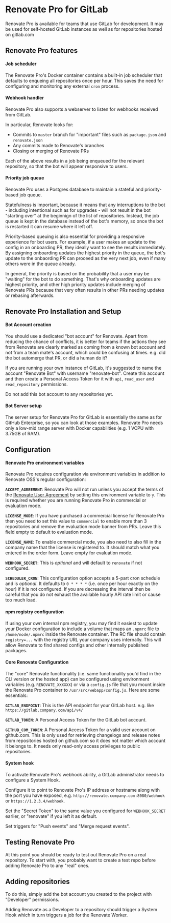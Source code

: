 # Renovate Pro for GitLab

Renovate Pro is available for teams that use GitLab for development. It may be used for self-hosted GitLab instances as well as for repositories hosted on gitlab.com

## Renovate Pro features

#### Job scheduler

The Renovate Pro's Docker container contains a built-in job scheduler that defaults to enqueing all repositories once per hour. This saves the need for configuring and monitoring any external `cron` process.

#### Webhook handler

Renovate Pro also supports a webserver to listen for webhooks received from GitLab.

In particular, Renovate looks for:

  - Commits to `master` branch for "important" files such as `package.json` and `renovate.json`
  - Any commits made to Renovate's branches
  - Closing or merging of Renovate PRs
  
Each of the above results in a job being enqueued for the relevant repository, so that the bot will appear responsive to users.

#### Priority job queue

Renovate Pro uses a Postgres database to maintain a stateful and priority-based job queue.

Statefulness is important, because it means that any interruptions to the bot - including intentional such as for upgrades - will not result in the bot "starting over" at the beginnign of the list of repositories.
Instead, the job queue is kept in the database instead of the bot's memory, so once the bot is restarted it can resume where it left off.

Priority-based queuing is also essential for providing a responsive experience for bot users. For example, if a user makes an update to the config in an onboarding PR, they ideally want to see the results immediately. By assigning onboarding updates the highest priority in the queue, the bot's update to the onbaording PR can proceed as the very next job, even if many others were in the queue already.

In general, the priority is based on the probability that a user may be "waiting" for the bot to do something. That's why onboarding updates are highest priority, and other high priority updates include merging of Renovate PRs because that very often results in other PRs needing updates or rebasing afterwards.

## Renovate Pro Installation and Setup

#### Bot Account creation

You should use a dedicated "bot account" for Renovate. Apart from reducing the chance of conflicts, it is better for teams if the actions they see from Renovate are clearly marked as coming from a known bot account and not from a team mate's account, which could be confusing at times. e.g. did the bot automerge that PR, or did a human do it?

If you are running your own instance of GitLab, it's suggested to name the account "Renovate Bot" with username "renovate-bot". Create this account and then create a Personal Access Token for it with `api`, `read_user` and `read_repository` permissions.

Do not add this bot account to any repositories yet.

#### Bot Server setup

The server setup for Renovate Pro for GitLab is essentially the same as for GitHub Enterprise, so you can look at those examples. Renovate Pro needs only a low-mid range server with Docker capabilities (e.g. 1 VCPU with 3.75GB of RAM).

## Configuration

#### Renovate Pro environment variables

Renovate Pro requires configuration via environment variables in addition to Renovate OSS's regular configuration:

**`ACCEPT_AGREEMENT`**: Renovate Pro will not run unless you accept the terms of the [Renovate User Agreement](https://renovatebot.com/user-agreement) by setting this environment variable to `y`. This is required whether you are running Renovate Pro in commercial or evaluation mode.

**`LICENSE_MODE`**: If you have purchased a commercial license for Renovate Pro then you need to set this value to `commercial` to enable more than 3 repositories and remove the evaluation mode banner from PRs. Leave this field empty to default to evaluation mode.

**`LICENSE_NAME`**: To enable commercial mode, you also need to also fill in the company name that the license is registered to. It should match what you entered in the order form. Leave empty for evaluation mode.

**`WEBHOOK_SECRET`**: This is _optional_ and will default to `renovate` if not configured.

**`SCHEDULER_CRON`**: This configuration option accepts a 5-part cron schedule and is _optional_. It defaults to `0 * * * *` (i.e. once per hour exactly on the hour) if it is not configured. If you are decreasing the interval then be careful that you do not exhaust the available hourly API rate limit or cause too much load.

#### npm registry configuration

If using your own internal npm registry, you may find it easiest to update your Docker configuration to include a volume that maps an `.npmrc` file to `/home/node/.npmrc` inside the Renovate container. The RC file should contain `registry=...` with the registry URL your company uses internally. This will allow Renovate to find shared configs and other internally published packages.

#### Core Renovate Configuration

The "core" Renovate functionality (i.e. same functionality you'd find in the CLI version or the hosted app) can be configured using environment variables (e.g. `RENOVATE_XXXXXX`) or via a `config.js` file that you mount inside the Renovate Pro container to `/usr/src/webapp/config.js`. Here are some essentials:

**`GITLAB_ENDPOINT`**: This is the API endpoint for your GitLab host. e.g. like `https://gitlab.company.com/api/v4/`

**`GITLAB_TOKEN`**: A Personal Access Token for the GitLab bot account.

**`GITHUB_COM_TOKEN`**: A Personal Access Token for a valid user account on github.com. This is only used for retrieving changelogs and release notes from repositories hosted on github.com so it does not matter which account it belongs to. It needs only read-only access privileges to public repositories.

#### System hook

To activate Renovate Pro's webhook ability, a GitLab administrator needs to configure a System Hook.

Configure it to point to Renovate Pro's IP address or hostname along with the port you have exposed, e.g. `http://renovate.company.com:8080/webhook` or `https://1.2.3.4/webhook`.

Set the "Secret Token" to the same value you configured for `WEBHOOK_SECRET` earlier, or "renovate" if you left it as default.

Set triggers for "Push events" and "Merge request events".

## Testing Renovate Pro

At this point you should be ready to test out Renovate Pro on a real repository. To start with, you probably want to create a test repo before adding Renovate Pro to any "real" ones.

## Adding repositories

To do this, simply add the bot account you created to the project with "Developer" permissions.

Adding Renovate as a Developer to a repository should trigger a System Hook which in turn triggers a job for the Renovate Worker.
